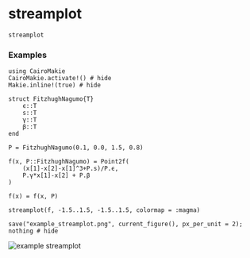 # streamplot

```@docs
streamplot
```

### Examples

```@example
using CairoMakie
CairoMakie.activate!() # hide
Makie.inline!(true) # hide

struct FitzhughNagumo{T}
    ϵ::T
    s::T
    γ::T
    β::T
end

P = FitzhughNagumo(0.1, 0.0, 1.5, 0.8)

f(x, P::FitzhughNagumo) = Point2f(
    (x[1]-x[2]-x[1]^3+P.s)/P.ϵ,
    P.γ*x[1]-x[2] + P.β
)

f(x) = f(x, P)

streamplot(f, -1.5..1.5, -1.5..1.5, colormap = :magma)

save("example_streamplot.png", current_figure(), px_per_unit = 2); nothing # hide
```

![example streamplot](example_streamplot.png)
